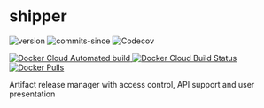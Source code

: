 # shipper
![version](https://img.shields.io/github/v/release/ericswpark/shipper)
![commits-since](https://img.shields.io/github/commits-since/ericswpark/shipper/latest)
![Codecov](https://img.shields.io/codecov/c/github/ericswpark/shipper)

[
![Docker Cloud Automated build](https://img.shields.io/docker/cloud/automated/ericswpark/shipper)
![Docker Cloud Build Status](https://img.shields.io/docker/cloud/build/ericswpark/shipper)
![Docker Pulls](https://img.shields.io/docker/pulls/ericswpark/shipper)
](https://hub.docker.com/repository/docker/ericswpark/shipper)

Artifact release manager with  access control, API support and user presentation
